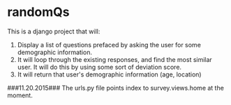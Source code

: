 # randomQs

This is a django project that will:

1. Display a list of questions prefaced by asking the user for some demographic information.
2. It will loop through the existing responses, and find the most similar user. It will do this by using some sort of deviation score.
3. It will return that user's demographic information (age, location)


###11.20.2015###
The urls.py file points index to survey.views.home at the moment.
